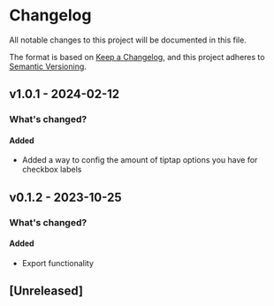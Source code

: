 # Changelog

All notable changes to this project will be documented in this file.

The format is based on [Keep a Changelog](https://keepachangelog.com/en/1.0.0/),
and this project adheres to [Semantic Versioning](https://semver.org/spec/v2.0.0.html).

## v1.0.1 - 2024-02-12

### What's changed?

#### Added

- Added a way to config the amount of tiptap options you have for checkbox labels

## v0.1.2 - 2023-10-25

### What's  changed?

#### Added

- Export functionality

## [Unreleased]
